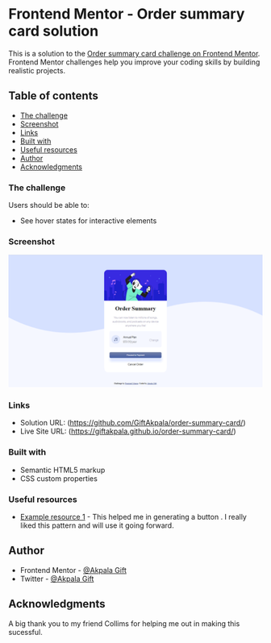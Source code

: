 # Frontend Mentor - Order summary card solution

This is a solution to the [Order summary card challenge on Frontend Mentor](https://www.frontendmentor.io/challenges/order-summary-component-QlPmajDUj). Frontend Mentor challenges help you improve your coding skills by building realistic projects.

## Table of contents

  - [The challenge](#the-challenge)
  - [Screenshot](#screenshot)
  - [Links](#links)
  - [Built with](#built-with)
  - [Useful resources](#useful-resources)
- [Author](#author)
- [Acknowledgments](#acknowledgments)


### The challenge

Users should be able to:

- See hover states for interactive elements
### Screenshot  

![Page screenshot](screenshot.png)  

### Links

- Solution URL: (https://github.com/GiftAkpala/order-summary-card/)
- Live Site URL: (https://giftakpala.github.io/order-summary-card/)

### Built with

- Semantic HTML5 markup
- CSS custom properties

### Useful resources

- [Example resource 1](https://css3buttongenerator.com/) - This helped me in generating a button . I really liked this pattern and will use it going forward.

## Author  

- Frontend Mentor - [@Akpala Gift](https://www.frontendmentor.io/profile/GiftAkpala)
- Twitter - [@Akpala Gift](https://www.twitter.com/GiftAkpala)

## Acknowledgments

A big thank you to my friend Collims for helping me out in making this sucessful.